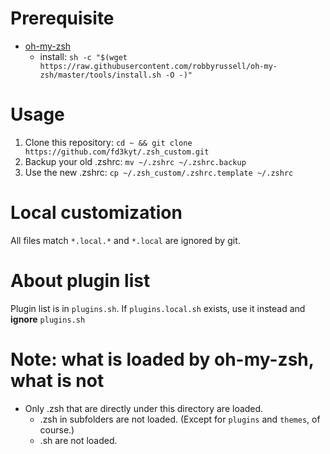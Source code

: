 # Prerequisite
* [oh-my-zsh](https://github.com/robbyrussell/oh-my-zsh)
  * install: `sh -c "$(wget https://raw.githubusercontent.com/robbyrussell/oh-my-zsh/master/tools/install.sh -O -)"`

# Usage
1. Clone this repository: `cd ~ && git clone https://github.com/fd3kyt/.zsh_custom.git`
2. Backup your old .zshrc: `mv ~/.zshrc ~/.zshrc.backup`
3. Use the new .zshrc: `cp ~/.zsh_custom/.zshrc.template ~/.zshrc`

# Local customization
All files match `*.local.*` and `*.local` are ignored by git.

# About plugin list
Plugin list is in `plugins.sh`. If `plugins.local.sh` exists, use it
instead and **ignore** `plugins.sh`

# Note: what is loaded by oh-my-zsh, what is not
* Only .zsh that are directly under this directory are loaded.
  * .zsh in subfolders are not loaded. (Except for `plugins` and
    `themes`, of course.)
  * .sh are not loaded.

